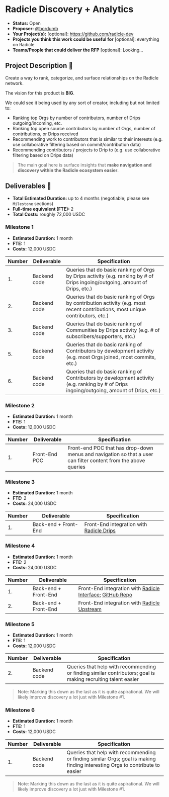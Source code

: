 # Radicle Discovery + Analytics

- **Status:** Open 
- **Proposer:** [@bordumb](https://github.com/bordumb)
- **Your Project(s):** [optional]: https://github.com/radicle-dev
- **Projects you think this work could be useful for** [optional]: everything on Radicle
- **Teams/People that could deliver the RFP** [optional]: Looking...

## Project Description :page_facing_up:

Create a way to rank, categorize, and surface relationships on the Radicle network.

The vision for this product is **BIG**.

We could see it being used by any sort of creator, including but not limited to:
* Ranking top Orgs by number of contributors, number of Drips outgoing/incoming, etc.
* Ranking top open source contributors by number of Orgs, number of contributions, or Drips received 
* Recommending work to contributors that is similar to their interests (e.g. use collaborative filtering based on commit/contribution data)
* Recommending contributors / projects to Drip to (e.g. use collaborative filtering based on Drips data)

> The main goal here is surface insights that **make navigation and discovery within the Radicle ecosystem easier**.

## Deliverables :nut_and_bolt:

- **Total Estimated Duration:** up to 4 months (negotiable; please see `Milestone` sections)
- **Full-time equivalent (FTE):** 2
- **Total Costs:** roughly 72,000 USDC

### Milestone 1

- **Estimated Duration:** 1 month
- **FTE:** 1
- **Costs:** 12,000 USDC

| Number | Deliverable  | Specification                                                                                                                            |
|--------|--------------|------------------------------------------------------------------------------------------------------------------------------------------|
| 1.     | Backend code | Queries that do basic ranking of Orgs by Drips activity (e.g. ranking by # of Drips ingoing/outgoing, amount of Drips, etc.)             |
| 2.     | Backend code | Queries that do basic ranking of Orgs by contribution activity (e.g. most recent contributions, most unique contributors, etc.)          |
| 3.     | Backend code | Queries that do basic ranking of Communities by Drips activity (e.g. # of subscribers/supporters, etc.)                   |
| 5.     | Backend code | Queries that do basic ranking of Contributors by development activity (e.g. most Orgs joined, most commits, etc.)                        |
| 6.     | Backend code | Queries that do basic ranking of Contributors by development activity (e.g. ranking by # of Drips ingoing/outgoing, amount of Drips, etc.) |

### Milestone 2

- **Estimated Duration:** 1 month
- **FTE:** 1
- **Costs:** 12,000 USDC

| Number | Deliverable   | Specification                                                                                                  |
| ------ |---------------|----------------------------------------------------------------------------------------------------------------|
| 1.     | Front-End POC | Front-end POC that has drop-down menus and navigation so that a user can filter content from the above queries |

### Milestone 3

- **Estimated Duration:** 1 month
- **FTE:** 2
- **Costs:** 24,000 USDC

| Number | Deliverable          | Specification                              |
| ------ |----------------------|--------------------------------------------|
| 1.     | Back-end + Front-End | Front-End integration with [Radicle Drips](https://app.drips.network/explore) |

### Milestone 4

- **Estimated Duration:** 1 month
- **FTE:** 2
- **Costs:** 24,000 USDC

| Number | Deliverable          | Specification                                                                                                                               |
|--------|----------------------|---------------------------------------------------------------------------------------------------------------------------------------------|
| 1.     | Back-end + Front-End | Front-End integration with [Radicle Interface](https://app.radicle.network/); [GitHub Repo](https://github.com/radicle-dev/radicle-interface) |
| 2.     | Back-end + Front-End | Front-End integration with [Radicle Upstream](https://radicle.xyz/tryit)                                                                    |

### Milestone 5 

- **Estimated Duration:** 1 month
- **FTE:** 1
- **Costs:** 12,000 USDC

| Number | Deliverable  | Specification                                                                                                                |
|--------|--------------|------------------------------------------------------------------------------------------------------------------------------|
| 2.     | Backend code | Queries that help with recommending or finding similar contributors; goal is making recruiting talent easier                 |

> Note: Marking this down as the last as it is quite aspirational. We will likely improve discovery a lot just with Milestone #1.

### Milestone 6 

- **Estimated Duration:** 1 month
- **FTE:** 1
- **Costs:** 12,000 USDC

| Number | Deliverable  | Specification                                                                                                                |
|--------|--------------|------------------------------------------------------------------------------------------------------------------------------|
| 1.     | Backend code | Queries that help with recommending or finding similar Orgs; goal is making finding interesting Orgs to contribute to easier |

> Note: Marking this down as the last as it is quite aspirational. We will likely improve discovery a lot just with Milestone #1.
